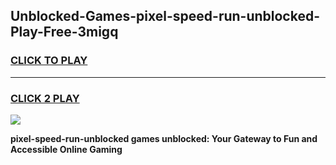 
## Unblocked-Games-pixel-speed-run-unblocked-Play-Free-3migq
<h3>
<a href="https://premium76.site?title=pixel-speed-run-unblocked&ref=19M">CLICK TO PLAY</a></h3>
<hr>

<h3>
<a href="https://premium76.site?title=pixel-speed-run-unblocked&ref=19M">CLICK 2 PLAY</a>
  
</h3>

<a href="https://premium76.site?title=pixel-speed-run-unblocked&ref=19M"><img src="https://clearcache.store/games.png"></a>


**pixel-speed-run-unblocked games unblocked: Your Gateway to Fun and Accessible Online Gaming**
